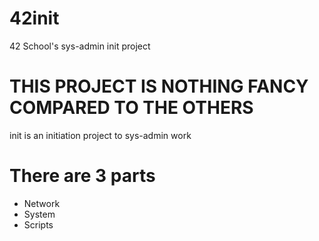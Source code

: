 # 42init
42 School's sys-admin init project

# THIS PROJECT IS NOTHING FANCY COMPARED TO THE OTHERS

init is an initiation project to sys-admin work

# There are 3 parts

- Network
- System
- Scripts
